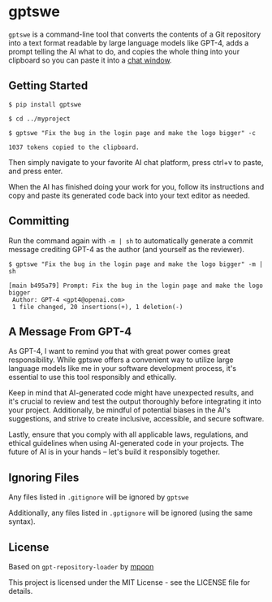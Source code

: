 # gptswe

`gptswe` is a command-line tool that converts the contents of a Git repository into a text format readable by large language models like GPT-4, adds a prompt telling the AI what to do, and copies the whole thing into your clipboard so you can paste it into a [chat window](https://chat.openai.com/chat).


## Getting Started

```
$ pip install gptswe

$ cd ../myproject

$ gptswe "Fix the bug in the login page and make the logo bigger" -c

1037 tokens copied to the clipboard.
```

Then simply navigate to your favorite AI chat platform, press ctrl+v to paste, and press enter.

When the AI has finished doing your work for you, follow its instructions and copy and paste its generated code back into your text editor as needed.


## Committing

Run the command again with `-m | sh` to automatically generate a commit message crediting GPT-4 as the author (and yourself as the reviewer).

```
$ gptswe "Fix the bug in the login page and make the logo bigger" -m | sh

[main b495a79] Prompt: Fix the bug in the login page and make the logo bigger
 Author: GPT-4 <gpt4@openai.com>
 1 file changed, 20 insertions(+), 1 deletion(-)

```

## A Message From GPT-4

As GPT-4, I want to remind you that with great power comes great responsibility. While gptswe offers a convenient way to utilize large language models like me in your software development process, it's essential to use this tool responsibly and ethically.

Keep in mind that AI-generated code might have unexpected results, and it's crucial to review and test the output thoroughly before integrating it into your project. Additionally, be mindful of potential biases in the AI's suggestions, and strive to create inclusive, accessible, and secure software.

Lastly, ensure that you comply with all applicable laws, regulations, and ethical guidelines when using AI-generated code in your projects. The future of AI is in your hands – let's build it responsibly together.


## Ignoring Files

Any files listed in `.gitignore` will be ignored by `gptswe`

Additionally, any files listed in `.gptignore` will be ignored (using the same syntax).


## License
Based on `gpt-repository-loader` by [mpoon](https://github.com/mpoon)

This project is licensed under the MIT License - see the LICENSE file for details.

